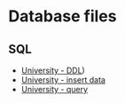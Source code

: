 # Database files

## SQL
- [University - DDL](https://github.com/fondinfo/database/blob/main/university-ddl.sql))
- [University - insert data](university-insert.sql)
- [University - query](https://fondinfo.github.io/database/university-ql.sql)
